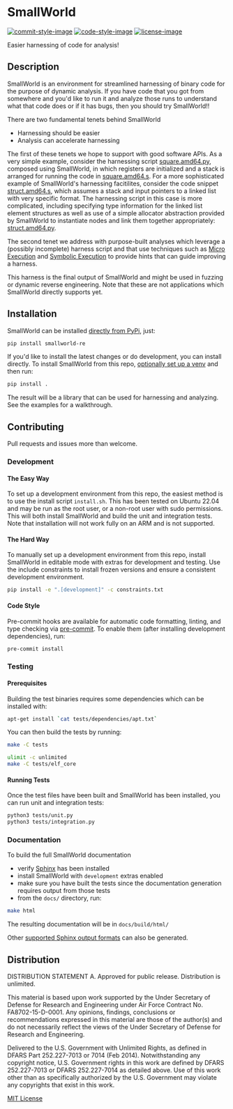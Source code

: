 # SmallWorld

[![commit-style-image]][conventional]
[![code-style-image]][black]
[![license-image]][mit]

Easier harnessing of code for analysis!

## Description

SmallWorld is an environment for streamlined harnessing of binary code for the
purpose of dynamic analysis. If you have code that you got from somewhere and
you'd like to run it and analyze those runs to understand what that code does
or if it has bugs, then you should try SmallWorld!!

There are two fundamental tenets behind SmallWorld
* Harnessing should be easier
* Analysis can accelerate harnessing

The first of these tenets we hope to support with good software APIs. As a very
simple example, consider the harnessing script
[square.amd64.py](https://github.com/smallworld-re/smallworld/blob/main/tests/square/square.amd64.py),
composed using SmallWorld, in which registers are initialized and a stack is
arranged for running the code in
[square.amd64.s](https://github.com/smallworld-re/smallworld/blob/main/tests/square/square.amd64.s).
For a more sophisticated example of SmallWorld's harnessing facitilites,
consider the code snippet
[struct.amd64.s](https://github.com/smallworld-re/smallworld/blob/main/tests/struct/struct.amd64.s),
which assumes a stack and input pointers to a linked list with very specific
format. The harnessing script in this case is more complicated, including
specifying type information for the linked list element structures as well as
use of a simple allocator abstraction provided by SmallWorld to instantiate
nodes and link them together appropriately:
[struct.amd64.py](https://github.com/smallworld-re/smallworld/blob/main/tests/struct/struct.amd64.py).

The second tenet we address with purpose-built analyses which leverage a
(possibly incomplete) harness script and that use techniques such as [Micro
Execution](https://www.microsoft.com/en-us/research/wp-content/uploads/2016/02/microx.pdf)
and [Symbolic
Execution](https://en.wikipedia.org/wiki/Symbolic_execution#:~:text=In%20computer%20science%2C%20symbolic%20execution,of%20a%20program%20to%20execute)
to provide hints that can guide improving a harness. 

This harness is the final output of SmallWorld and might be used in fuzzing or
dynamic reverse engineering. Note that these are not applications which
SmallWorld directly supports yet.


## Installation

SmallWorld can be installed [directly from PyPi](https://pypi.org/project/smallworld-re/), just:
```bash
pip install smallworld-re
```

If you'd like to install the latest changes or do development, you can install directly. To install SmallWorld from this repo, [optionally set up a venv](https://docs.python.org/3/library/venv.html) and then run:

```bash
pip install .
```

The result will be a library that can be used for harnessing and analyzing.  See the examples for a walkthrough.

## Contributing

Pull requests and issues more than welcome.

### Development

#### The Easy Way
To set up a development environment from this repo, the easiest method is to use
the install script `install.sh`. This has been tested on Ubuntu 22.04 and may be run
as the root user, or a non-root user with sudo permissions.
This will both install SmallWorld and build the unit and integration tests.
Note that installation will not work fully on an ARM and is not supported.

#### The Hard Way
To manually set up a development environment from this repo, install SmallWorld in
editable mode with extras for development and testing. Use the include
constraints to install frozen versions and ensure a consistent development
environment.

```bash
pip install -e ".[development]" -c constraints.txt
```

#### Code Style

Pre-commit hooks are available for automatic code formatting, linting, and type
checking via [pre-commit](https://pre-commit.com/). To enable them (after
installing development dependencies), run:

```bash
pre-commit install
```

### Testing

#### Prerequisites

Building the test binaries requires some dependencies which can be installed
with:

```bash
apt-get install `cat tests/dependencies/apt.txt`
```

You can then build the tests by running:

```bash
make -C tests

ulimit -c unlimited
make -C tests/elf_core
```

#### Running Tests

Once the test files have been built and SmallWorld has been installed, you can
run unit and integration tests:

```bash
python3 tests/unit.py
python3 tests/integration.py
```

### Documentation

To build the full SmallWorld documentation
* verify [Sphinx](https://www.sphinx-doc.org/) has been installed
* install SmallWorld with `development` extras enabled
* make sure you have built the tests since the documentation generation requires output from those tests
* from the `docs/` directory, run:

```bash
make html
```

The resulting documentation will be in `docs/build/html/`

Other [supported Sphinx output formats](https://www.sphinx-doc.org/en/master/usage/builders/index.html) can also be generated.


## Distribution

DISTRIBUTION STATEMENT A. Approved for public release. Distribution is
unlimited.

This material is based upon work supported by the Under Secretary of Defense
for Research and Engineering under Air Force Contract No. FA8702-15-D-0001. Any
opinions, findings, conclusions or recommendations expressed in this material
are those of the author(s) and do not necessarily reflect the views of the
Under Secretary of Defense for Research and Engineering.

Delivered to the U.S. Government with Unlimited Rights, as defined in DFARS
Part 252.227-7013 or 7014 (Feb 2014). Notwithstanding any copyright notice,
U.S. Government rights in this work are defined by DFARS 252.227-7013 or DFARS
252.227-7014 as detailed above. Use of this work other than as specifically
authorized by the U.S. Government may violate any copyrights that exist in this
work.

[MIT License](LICENSE.txt)

[commit-style-image]: https://img.shields.io/badge/commits-conventional-fe5196.svg
[conventional]: https://www.conventionalcommits.org/en/v1.0.0/
[code-style-image]: https://img.shields.io/badge/code%20style-black-000000.svg
[black]: https://github.com/psf/black
[license-image]: https://img.shields.io/badge/license-MIT-green.svg
[mit]: ./LICENSE.txt
